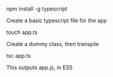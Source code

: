 npm install -g typescript

Create a basic typescript file for the app

touch app.ts

Create a dummy class, then transpile

tsc app.ts

This outputs app.js, in ES5
